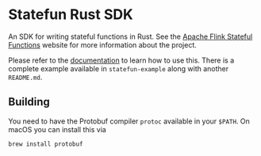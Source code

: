 # Statefun Rust SDK

An SDK for writing stateful functions in Rust. See the [Apache Flink Stateful
Functions](https://flink.apache.org/stateful-functions.html) website for more
information about the project.

Please refer to the [documentation](https://docs.rs/statefun) to learn how to
use this. There is a complete example available in `statefun-example` along
with another `README.md`.

## Building

You need to have the Protobuf compiler `protoc` available in your `$PATH`. On
macOS you can install this via

```
brew install protobuf
```
